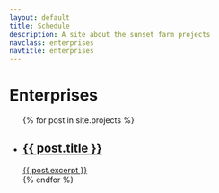 ```yaml
---
layout: default
title: Schedule
description: A site about the sunset farm projects
navclass: enterprises
navtitle: enterprises
---
```



<div class="banner" style="background-image: url(/images/backgrounds/sunset.jpg);">
	<hgroup>
		<h1>Enterprises</h1>
	</hgroup>
</div>

<ul class="blogposts">
	{% for post in site.projects %}
		<li>
			<a href="{{ post.url }}">
				<div class="postbanner" style="background-image: url({{ post.bannerimage_path }});"></div>
				<!--<h3>{{ post.category }}</h3>-->
				<h2>{{ post.title }}</h2>
				{{ post.excerpt }}
			</a>
		</li>
	{% endfor %}
</ul>